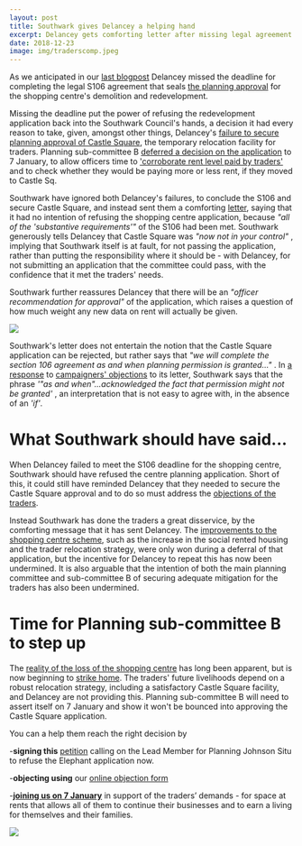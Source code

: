 ```yaml
---
layout: post
title: Southwark gives Delancey a helping hand
excerpt: Delancey gets comforting letter after missing legal agreement deadline
date: 2018-12-23
image: img/traderscomp.jpeg
---
```

As we anticipated in our [last blogpost](http://35percent.org/2018-12-16-mayor-approves-shopping-centre/) Delancey missed the deadline for completing the legal S106 agreement that seals [the planning approval](http://35percent.org/2018-07-09-delancey/) for the shopping centre's demolition and redevelopment.

Missing the deadline put the power of refusing the redevelopment application back into the Southwark Council's hands, a decision it had every reason to take, given, amongst other things, Delancey's [failure to secure planning approval of Castle Square](http://35percent.org/2018-12-16-mayor-approves-shopping-centre/), the temporary relocation facility for traders.  Planning sub-committee B [deferred a decision on the  application](http://35percent.org/2018-12-16-mayor-approves-shopping-centre/) to 7 January, to allow officers time to ['corroborate rent level paid by traders'](http://planbuild.southwark.gov.uk/documents/?GetDocument=%7b%7b%7b!12dhIwvd2JFDUQgBXBnMXA%3d%3d!%7d%7d%7d) and to check whether they would be paying more or less rent, if they moved to Castle Sq.

Southwark have ignored both Delancey's failures, to conclude the S106 and secure Castle Square, and instead sent them a comforting [letter](https://twitter.com/se1/status/1074707373644746753), saying that it had no intention of refusing the shopping centre application, because _"all of the 'substantive requirements'"_ of the S106 had been met.  Southwark generously tells Delancey that Castle Square  was _"now not in your control"_ , implying that Southwark itself is at fault, for not passing the application, rather than putting the responsibility where it should be - with Delancey, for not submitting an application that the committee could pass, with the confidence that it met the traders' needs.

Southwark further reassures Delancey that there will be an _"officer recommendation for approval"_ of the application, which raises a question of how much weight any new data on rent will actually be given.

![](http://35percent.org/img/sebv.png)

Southwark's letter does not entertain the notion that the Castle Square application can be rejected, but rather says that  _"we will complete the section 106 agreement as and when planning permission is granted..."_  .  In [a response](https://docdro.id/t6AVbTv) to [campaigners' objections](https://docdro.id/OAz3IlX) to its letter,  Southwark says that the phrase _'"as and when"...acknowledged the fact that permission might not be granted'_ , an interpretation that is not easy to agree with, in the absence of an _'if'_.

# What Southwark should have said...

When Delancey failed to meet the S106 deadline for the shopping centre, Southwark should have refused the centre planning application. Short of this, it could still  have reminded Delancey that they needed to secure the Castle Square approval and to do so must address the [objections of the traders](https://www.docdroid.net/cJY7s28/latin-obj.pdf).

Instead Southwark has done the traders a great disservice, by the comforting message that it has sent Delancey. The [improvements to the shopping centre scheme](https://docdro.id/I8Egaq5), such as the increase in the social rented housing and the trader relocation strategy, were only won during a deferral of that application, but the incentive for Delancey to repeat this has now been undermined.  It is also arguable that the intention of both the main planning committee and sub-committee B of securing adequate mitigation for the traders has also been undermined.

# Time for Planning sub-committee B to step up

The [reality of the loss of the shopping centre](https://london.eater.com/2018/12/13/18139283/elephant-and-castle-shopping-centre-demolition-sadiq-khan) has long been apparent, but is now beginning to [strike home](https://novaramedia.com/2018/12/19/latin-venues-forced-out-to-make-way-for-elephant-and-castle-redevelopment/). The traders' future livelihoods depend on a robust relocation strategy, including a satisfactory Castle Square facility, and Delancey are not providing this.  Planning sub-committee B will need to assert itself on 7 January and show it won't be bounced into approving the Castle Square application.

You can a help them reach the right decision by

-**signing this** [petition](https://facebook.us12.list-manage.com/track/click?u=cb39db56cab07dad23385b7eb&id=4b8f6ebd68&e=52bef8aad0) calling on the Lead Member for Planning Johnson Situ to refuse the Elephant application now.

-**objecting using** our [online objection form](http://35percent.org/boxpark#object)

-[**joining us on 7 January**](
https://m.facebook.com/events/2192172687721804?acontext=%7B%22ref%22%3A%223%22%2C%22action_history%22%3A%22null%22%7D&aref=3&ref=page_internal&_ft_=mf_story_key.2289812681052296%3Atop_level_post_id.2289812681052296%3Atl_objid.2289812681052296%3Acontent_owner_id_new.839272879439624%3Athrowback_story_fbid.2289812681052296%3Apage_id.839272879439624%3Astory_location.4%3Astory_attachment_style.event%3Apage_insights.%7B%22839272879439624%22%3A%7B%22role%22%3A1%2C%22page_id%22%3A839272879439624%2C%22post_context%22%3A%7B%22story_fbid%22%3A2289812681052296%2C%22publish_time%22%3A1545413307%2C%22story_name%22%3A%22EntStatusCreationStory%22%2C%22object_fbtype%22%3A266%7D%2C%22actor_id%22%3A839272879439624%2C%22psn%22%3A%22EntStatusCreationStory%22%2C%22sl%22%3A4%2C%22dm%22%3A%7B%22isShare%22%3A1%2C%22originalPostOwnerID%22%3A0%7D%2C%22targets%22%3A%5B%7B%22page_id%22%3A839272879439624%2C%22actor_id%22%3A839272879439624%2C%22role%22%3A1%2C%22post_id%22%3A2289812681052296%2C%22share_id%22%3A0%7D%5D%7D%7D&__tn__=HH-R
) in support of the traders’ demands - for space at rents that allows all of them to continue their businesses and to earn a living for themselves and their families.


![](http://35percent.org/img/7jandemo.jpg)
